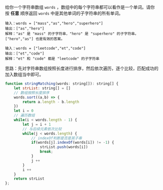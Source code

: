 给你一个字符串数组 `words` ，数组中的每个字符串都可以看作是一个单词。请你按 **任意** 顺序返回 `words` 中是其他单词的子字符串的所有单词。

```
输入：words = ["mass","as","hero","superhero"]
输出：["as","hero"]
解释："as" 是 "mass" 的子字符串，"hero" 是 "superhero" 的子字符串。
["hero","as"] 也是有效的答案。

输入：words = ["leetcode","et","code"]
输出：["et","code"]
解释："et" 和 "code" 都是 "leetcode" 的子字符串
```

思路：先对字符串数组按照长度进行排序，然后依次遍历，逐个比较，匹配成功的加入数组当中即可。

```js
function stringMatching(words: string[]): string[] {
    let strList: string[] = []
    // 数组按照长度排序
    words.sort((a,b) => {
        return a.length - b.length
    })
    let i = 0
    // 遍历数组
    while(i < words.length - 1) {
        let j = i + 1
        // 与后续元素依次比较
        while(j < words.length) {
            // indexOf判断是否是其子串
            if(words[j].indexOf(words[i]) != -1) {
                strList.push(words[i])
                break;
            }
            j ++
        }
        i ++
    }
    return strList
};
```

